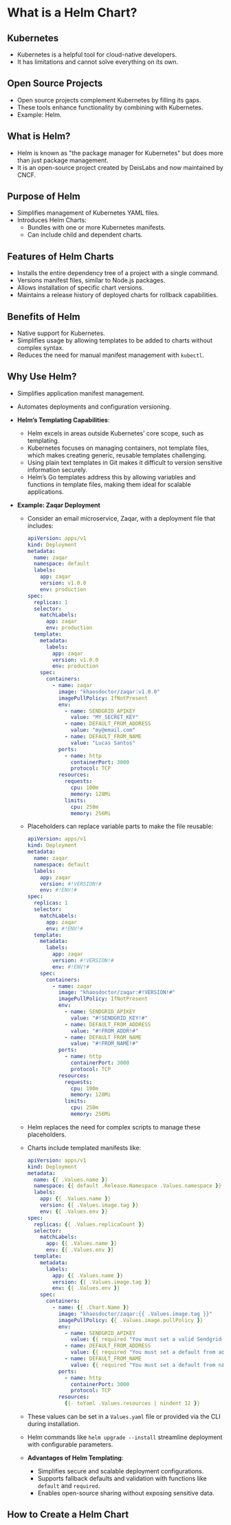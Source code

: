 # What is a Helm Chart?

## Kubernetes
- Kubernetes is a helpful tool for cloud-native developers.
- It has limitations and cannot solve everything on its own.

## Open Source Projects
- Open source projects complement Kubernetes by filling its gaps.
- These tools enhance functionality by combining with Kubernetes.
- Example: Helm.

## What is Helm?
- Helm is known as "the package manager for Kubernetes" but does more than just package management.
- It is an open-source project created by DeisLabs and now maintained by CNCF.

## Purpose of Helm
- Simplifies management of Kubernetes YAML files.
- Introduces Helm Charts:
  - Bundles with one or more Kubernetes manifests.
  - Can include child and dependent charts.

## Features of Helm Charts
- Installs the entire dependency tree of a project with a single command.
- Versions manifest files, similar to Node.js packages.
- Allows installation of specific chart versions.
- Maintains a release history of deployed charts for rollback capabilities.

## Benefits of Helm
- Native support for Kubernetes.
- Simplifies usage by allowing templates to be added to charts without complex syntax.
- Reduces the need for manual manifest management with `kubectl`.

## Why Use Helm?
- Simplifies application manifest management.
- Automates deployments and configuration versioning.
- **Helm’s Templating Capabilities**:
  - Helm excels in areas outside Kubernetes’ core scope, such as templating.
  - Kubernetes focuses on managing containers, not template files, which makes creating generic, reusable templates challenging.
  - Using plain text templates in Git makes it difficult to version sensitive information securely.
  - Helm’s Go templates address this by allowing variables and functions in template files, making them ideal for scalable applications.

- **Example: Zaqar Deployment**
  - Consider an email microservice, Zaqar, with a deployment file that includes:
    ```yaml
    apiVersion: apps/v1
    kind: Deployment
    metadata:
      name: zaqar
      namespace: default
      labels:
        app: zaqar
        version: v1.0.0
        env: production
    spec:
      replicas: 1
      selector:
        matchLabels:
          app: zaqar
          env: production
      template:
        metadata:
          labels:
            app: zaqar
            version: v1.0.0
            env: production
        spec:
          containers:
            - name: zaqar
              image: "khaosdoctor/zaqar:v1.0.0"
              imagePullPolicy: IfNotPresent
              env:
                - name: SENDGRID_APIKEY
                  value: "MY_SECRET_KEY"
                - name: DEFAULT_FROM_ADDRESS
                  value: "my@email.com"
                - name: DEFAULT_FROM_NAME
                  value: "Lucas Santos"
              ports:
                - name: http
                  containerPort: 3000
                  protocol: TCP
              resources:
                requests:
                  cpu: 100m
                  memory: 128Mi
                limits:
                  cpu: 250m
                  memory: 256Mi
    ```
  - Placeholders can replace variable parts to make the file reusable:
    ```yaml
    apiVersion: apps/v1
    kind: Deployment
    metadata:
      name: zaqar
      namespace: default
      labels:
        app: zaqar
        version: #!VERSION!#
        env: #!ENV!#
    spec:
      replicas: 1
      selector:
        matchLabels:
          app: zaqar
          env: #!ENV!#
      template:
        metadata:
          labels:
            app: zaqar
            version: #!VERSION!#
            env: #!ENV!#
        spec:
          containers:
            - name: zaqar
              image: "khaosdoctor/zaqar:#!VERSION!#"
              imagePullPolicy: IfNotPresent
              env:
                - name: SENDGRID_APIKEY
                  value: "#!SENDGRID_KEY!#"
                - name: DEFAULT_FROM_ADDRESS
                  value: "#!FROM_ADDR!#"
                - name: DEFAULT_FROM_NAME
                  value: "#!FROM_NAME!#"
              ports:
                - name: http
                  containerPort: 3000
                  protocol: TCP
              resources:
                requests:
                  cpu: 100m
                  memory: 128Mi
                limits:
                  cpu: 250m
                  memory: 256Mi
    ```
  - Helm replaces the need for complex scripts to manage these placeholders.
  - Charts include templated manifests like:
    ```yaml
    apiVersion: apps/v1
    kind: Deployment
    metadata:
      name: {{ .Values.name }}
      namespace: {{ default .Release.Namespace .Values.namespace }}
      labels:
        app: {{ .Values.name }}
        version: {{ .Values.image.tag }}
        env: {{ .Values.env }}
    spec:
      replicas: {{ .Values.replicaCount }}
      selector:
        matchLabels:
          app: {{ .Values.name }}
          env: {{ .Values.env }}
      template:
        metadata:
          labels:
            app: {{ .Values.name }}
            version: {{ .Values.image.tag }}
            env: {{ .Values.env }}
        spec:
          containers:
            - name: {{ .Chart.Name }}
              image: "khaosdoctor/zaqar:{{ .Values.image.tag }}"
              imagePullPolicy: {{ .Values.image.pullPolicy }}
              env:
                - name: SENDGRID_APIKEY
                  value: {{ required "You must set a valid Sendgrid API key" .Values.environment.SENDGRID_APIKEY | quote }}
                - name: DEFAULT_FROM_ADDRESS
                  value: {{ required "You must set a default from address" .Values.environment.DEFAULT_FROM_ADDRESS | quote }}
                - name: DEFAULT_FROM_NAME
                  value: {{ required "You must set a default from name" .Values.environment.DEFAULT_FROM_NAME | quote }}
              ports:
                - name: http
                  containerPort: 3000
                  protocol: TCP
              resources:
                {{- toYaml .Values.resources | nindent 12 }}
    ```
  - These values can be set in a `Values.yaml` file or provided via the CLI during installation.
  - Helm commands like `helm upgrade --install` streamline deployment with configurable parameters.

  - **Advantages of Helm Templating**:
    - Simplifies secure and scalable deployment configurations.
    - Supports fallback defaults and validation with functions like `default` and `required`.
    - Enables open-source sharing without exposing sensitive data.

## How to Create a Helm Chart